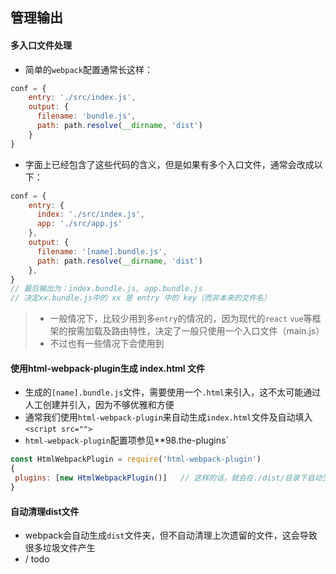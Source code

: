 ## 管理输出

#### 多入口文件处理

* 简单的`webpack`配置通常长这样：

```js
conf = {
    entry: './src/index.js',
    output: {
      filename: 'bundle.js',
      path: path.resolve(__dirname, 'dist')
    }
}
```

* 字面上已经包含了这些代码的含义，但是如果有多个入口文件，通常会改成以下：

```js
conf = {
    entry: {
      index: './src/index.js',
      app: './src/app.js'
    },
    output: {
      filename: '[name].bundle.js',
      path: path.resolve(__dirname, 'dist')
    },
}
// 最后输出为：index.bundle.js, app.bundle.js
// 决定xx.bundle.js中的 xx 是 entry 中的 key（而非本来的文件名）
```

> * 一般情况下，比较少用到多`entry`的情况的，因为现代的`react` `vue`等框架的按需加载及路由特性，决定了一般只使用一个入口文件（main.js）
> * 不过也有一些情况下会使用到


#### 使用html-webpack-plugin生成 index.html 文件

* 生成的`[name].bundle.js`文件，需要使用一个`.html`来引入，这不太可能通过人工创建并引入，因为不够优雅和方便
* 通常我们使用`html-webpack-plugin`来自动生成`index.html`文件及自动填入`<script src="">`
* `html-webpack-plugin`配置项参见**98.the-plugins`

```js
const HtmlWebpackPlugin = require('html-webpack-plugin')
{
 plugins: [new HtmlWebpackPlugin()]   // 这样的话，就会在./dist/目录下自动生成index.html文件并引入[name].bundle.js文件
}
```

#### 自动清理dist文件

* webpack会自动生成`dist`文件夹，但不自动清理上次遗留的文件，这会导致很多垃圾文件产生
* / todo 


